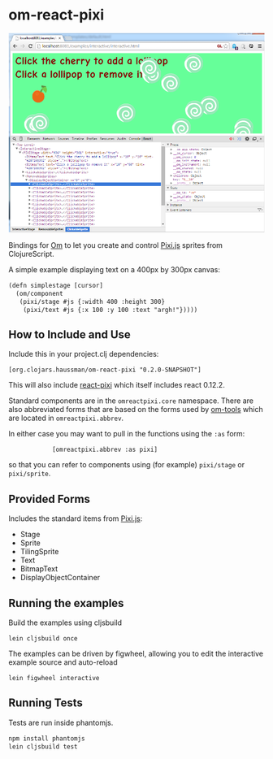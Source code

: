 om-react-pixi
=============

![Interactive example](docs/clickablesprites.png)

Bindings for [Om](https://github.com/swannodette/om) to let you create and
control [Pixi.js](https://github.com/GoodBoyDigital/pixi.js/) sprites from ClojureScript.

A simple example displaying text on a 400px by 300px canvas:

```
(defn simplestage [cursor]
  (om/component
   (pixi/stage #js {:width 400 :height 300}
    (pixi/text #js {:x 100 :y 100 :text "argh!"}))))
```

## How to Include and Use

Include this in your project.clj dependencies:

```
[org.clojars.haussman/om-react-pixi "0.2.0-SNAPSHOT"]
```
This will also include [react-pixi](https://github.com/Izzimach/react-pixi/)
which itself includes react 0.12.2.

Standard components are in the `omreactpixi.core` namespace. There are also abbreviated forms that are based on the
forms used by [om-tools](https://github.com/Prismatic/om-tools) which are located in `omreactpixi.abbrev`.

In either case you may want to pull in the functions using the `:as` form:

```
            [omreactpixi.abbrev :as pixi]
```

so that you can refer to components using (for example) `pixi/stage` or `pixi/sprite`.

## Provided Forms

Includes the standard items from [Pixi.js](https://github.com/GoodBoyDigital/pixi.js/):

- Stage
- Sprite
- TilingSprite
- Text
- BitmapText
- DisplayObjectContainer

## Running the examples

Build the examples using cljsbuild

```
lein cljsbuild once
```

The examples can be driven by figwheel, allowing you to edit the interactive
example source and auto-reload

```
lein figwheel interactive
```

## Running Tests

Tests are run inside phantomjs.

```
npm install phantomjs
lein cljsbuild test
```

